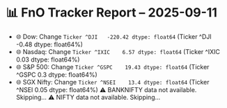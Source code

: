 # 📊 FnO Tracker Report – 2025-09-11
- 🌐 Dow: Change `Ticker
^DJI   -220.42
dtype: float64` (Ticker
^DJI   -0.48
dtype: float64%)
- 🌐 Nasdaq: Change `Ticker
^IXIC    6.57
dtype: float64` (Ticker
^IXIC    0.03
dtype: float64%)
- 🌐 S&P 500: Change `Ticker
^GSPC    19.43
dtype: float64` (Ticker
^GSPC    0.3
dtype: float64%)
- 🌐 SGX Nifty: Change `Ticker
^NSEI    13.4
dtype: float64` (Ticker
^NSEI    0.05
dtype: float64%)
⚠️ BANKNIFTY data not available. Skipping...
⚠️ NIFTY data not available. Skipping...